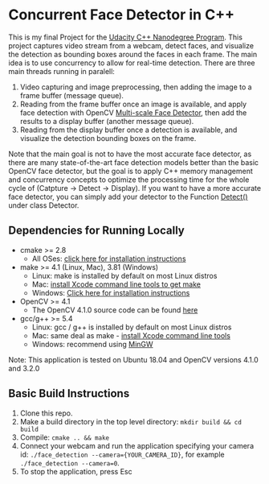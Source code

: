 # Concurrent Face Detector in C++

This is my final Project for the [Udacity C++ Nanodegree Program](https://www.udacity.com/course/c-plus-plus-nanodegree--nd213). 
This project captures video stream from a webcam, detect faces, and visualize the detection as bounding boxes around the faces in each frame.
The main idea is to use concurrency to allow for real-time detection. 
There are three main threads running in paralell:
1. Video capturing and image preprocessing, then adding the image to a frame buffer (message queue).
2. Reading from the frame buffer once an image is available, and apply face detection with OpenCV [Multi-scale Face Detector](https://docs.opencv.org/3.4/db/d28/tutorial_cascade_classifier.html), then add the results to a display buffer (another message queue). 
3. Reading from the display buffer once a detection is available, and visualize the detection bounding boxes on the frame. 

Note that the main goal is not to have the most accurate face detector, as there are many state-of-the-art face detection models better than the basic OpenCV face detector, but the goal is to apply C++ memory management and concurrency concepts to optimize the processing time for the whole cycle of (Catpture -> Detect -> Display). If you want to have a more accurate face detector, you can simply add your detector to the Function [Detect()](src/Detector.cpp#L95) under class Detector. 


## Dependencies for Running Locally
* cmake >= 2.8
  * All OSes: [click here for installation instructions](https://cmake.org/install/)
* make >= 4.1 (Linux, Mac), 3.81 (Windows)
  * Linux: make is installed by default on most Linux distros
  * Mac: [install Xcode command line tools to get make](https://developer.apple.com/xcode/features/)
  * Windows: [Click here for installation instructions](http://gnuwin32.sourceforge.net/packages/make.htm)
* OpenCV >= 4.1
  * The OpenCV 4.1.0 source code can be found [here](https://github.com/opencv/opencv/tree/4.1.0)
* gcc/g++ >= 5.4
  * Linux: gcc / g++ is installed by default on most Linux distros
  * Mac: same deal as make - [install Xcode command line tools](https://developer.apple.com/xcode/features/)
  * Windows: recommend using [MinGW](http://www.mingw.org/)

Note: This application is tested on Ubuntu 18.04 and OpenCV versions 4.1.0 and 3.2.0 

## Basic Build Instructions

1. Clone this repo.
2. Make a build directory in the top level directory: `mkdir build && cd build`
3. Compile: `cmake .. && make`
4. Connect your webcam and run the application specifying your camera id: `./face_detection --camera={YOUR_CAMERA_ID}`, for example `./face_detection --camera=0`.
5. To stop the application, press Esc 

